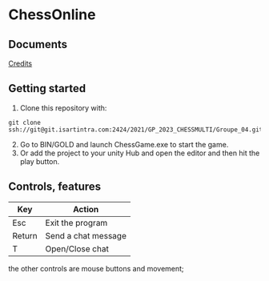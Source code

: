 # ChessOnline

## Documents
[Credits](./Credits.txt)


## Getting started

1. Clone this repository with:
```batch
git clone ssh://git@git.isartintra.com:2424/2021/GP_2023_CHESSMULTI/Groupe_04.git
```
2. Go to BIN/GOLD and launch ChessGame.exe to start the game.
3. Or add the project to your unity Hub and open the editor and then hit the play button.


## Controls, features

| Key    | Action              |
|--------|---------------------|
| Esc    | Exit the program    |
| Return | Send a chat message |
| T      | Open/Close chat     |

the other controls are mouse buttons and movement;
